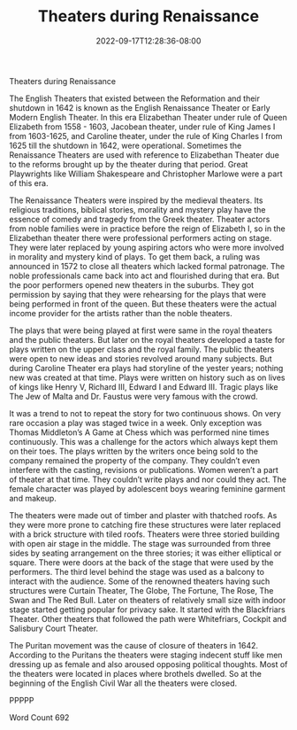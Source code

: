 ﻿---
title: "Theaters during Renaissance"
date: 2022-09-17T12:28:36-08:00
description: "TXT Tips for Web Success"
featured_image: "/images/TXT.jpg"
tags: ["TXT"]
---

Theaters during Renaissance

The English Theaters that existed between the Reformation and their shutdown in 1642 is known as the English Renaissance Theater or Early Modern English Theater. In this era Elizabethan Theater under rule of Queen Elizabeth from 1558 - 1603, Jacobean theater, under rule of King James I from 1603-1625, and Caroline theater, under the rule of King Charles I from 1625 till the shutdown in 1642, were operational. Sometimes the Renaissance Theaters are used with reference to Elizabethan Theater due to the reforms brought up by the theater during that period. Great Playwrights like William Shakespeare and Christopher Marlowe were a part of this era. 

The Renaissance Theaters were inspired by the medieval theaters. Its religious traditions, biblical stories, morality and mystery play have the essence of comedy and tragedy from the Greek theater. Theater actors from noble families were in practice before the reign of Elizabeth I, so in the Elizabethan theater there were professional performers acting on stage. They were later replaced by young aspiring actors who were more involved in morality and mystery kind of plays. To get them back, a ruling was announced in 1572 to close all theaters which lacked formal patronage.  The noble professionals came back into act and flourished during that era. But the poor performers opened new theaters in the suburbs. They got permission by saying that they were rehearsing for the plays that were being performed in front of the queen. But these theaters were the actual income provider for the artists rather than the noble theaters.

The plays that were being played at first were same in the royal theaters and the public theaters. But later on the royal theaters developed a taste for plays written on the upper class and the royal family. The public theaters were open to new ideas and stories revolved around many subjects. But during Caroline Theater era plays had storyline of the yester years; nothing new was created at that time. Plays were written on history such as on lives of kings like Henry V, Richard III, Edward I and Edward III. Tragic plays like The Jew of Malta and Dr. Faustus were very famous with the crowd.  

It was a trend to not to repeat the story for two continuous shows. On very rare occasion a play was staged twice in a week. Only exception was Thomas Middleton’s A Game at Chess which was performed nine times continuously. This was a challenge for the actors which always kept them on their toes. The plays written by the writers once being sold to the company remained the property of the company. They couldn’t even interfere with the casting, revisions or publications. Women weren’t a part of theater at that time. They couldn’t write plays and nor could they act. The female character was played by adolescent boys wearing feminine garment and makeup. 

The theaters were made out of timber and plaster with thatched roofs. As they were more prone to catching fire these structures were later replaced with a brick structure with tiled roofs. Theaters were three storied building with open air stage in the middle. The stage was surrounded from three sides by seating arrangement on the three stories; it was either elliptical or square. There were doors at the back of the stage that were used by the performers. The third level behind the stage was used as a balcony to interact with the audience. Some of the renowned theaters having such structures were Curtain Theater, The Globe, The Fortune, The Rose, The Swan and The Red Bull.  Later on theaters of relatively small size with indoor stage started getting popular for privacy sake. It started with the Blackfriars Theater. Other theaters that followed the path were Whitefriars, Cockpit and Salisbury Court Theater.

The Puritan movement was the cause of closure of theaters in 1642. According to the Puritans the theaters were staging indecent stuff like men dressing up as female and also aroused opposing political thoughts. Most of the theaters were located in places where brothels dwelled. So at the beginning of the English Civil War all the theaters were closed.

PPPPP

Word Count 692

